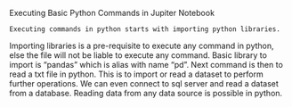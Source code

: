 Executing Basic Python Commands in Jupiter Notebook


	Executing commands in python starts with importing python libraries.
Importing libraries is a pre-requisite to execute any command in python, else the file will not be liable to execute any command. Basic library to import is “pandas” which is alias with name “pd”. Next command is then to read a txt file in python. This is to import or read a dataset to perform further operations. We can even connect to sql server and read a dataset from a database. Reading data from any data source is possible in python.


